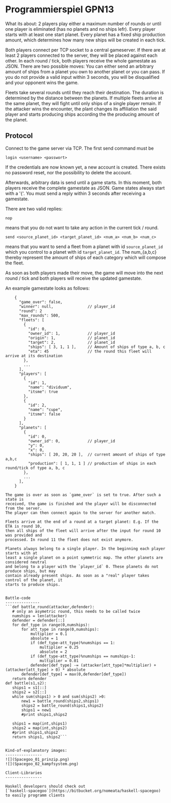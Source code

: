 Programmierspiel GPN13
======================

What its about: 2 players play either a maximum number of rounds or until
one player is eliminated (has no planets and no ships lefr). Every player
starts with at least one start planet. Every planet has a fixed ship production
amount, which determines how many new ships will be created in each tick.

Both players connect per TCP socket to a central gameserver. If there are at
least 2 players connected to the server, they will be placed against each other.
In each round / tick, both players receive the whole gamestate as JSON.
There are two possible moves: You can either send an arbitrary amount of ships
from a planet you own to another planet or you can pass. If you do not provide
a valid input within 3 seconds, you will be disqualified and your opponent
wins the game.

Fleets take several rounds until they reach their destination. The duration
is determined by the distance between the planets. If multiple fleets arrive
at the same planet, they will fight until only ships of a single player remain.
If the attacker wins the encounter, the plant changes its affiliation the said player
and starts producing ships according the the producing amount of the planet.

Protocol
---------

Connect to the game server via TCP. The first send command must be

    login <username> <passwort>

If the credentials are now known yet, a new account is created. There exists no
password reset, nor the possibility to delete the account.

Afterwards, arbitrary data is send until a game starts. In this moment, both players
receive the complete gamestate as JSON. Game states always start with a '{'.
You must send a reply within 3 seconds after receiving a gamestate.

There are two valid replies:

    nop

means that you do not want to take any action in the current tick / round.

    send <source_planet_id> <target_planet_id> <num_a> <num_b> <num_c>

means that you want to send a fleet from a planet with id `source_planet_id` which
you control to a planet with id `target_planet_id`. The num_{a,b,c} thereby represent
the amount of ships of each category which will compose the fleet.

As soon as both players made their move, the game will move into the next round / tick
and both players will receive the updated gamestate.

An example gamestate looks as follows:

```
    {
      "game_over": false,
      "winner": null,               // player_id
      "round": 2
      "max_rounds": 500,
      "fleets": [
        {
          "id": 0,
          "owner_id": 1,            // player_id
          "origin": 1,              // planet_id
          "target": 2,              // planet_id
          "ships": [ 3, 1, 1 ],     // Amount of ships of type a, b, c
          "eta": 45                 // the round this fleet will arrive at its destination
        },
        ...
      ],
      "players": [
        {
          "id": 1,
          "name": "dividuum",
          "itsme": true
        },
        {
          "id": 2,
          "name": "cupe",
          "itsme": false
        }
      ],
      "planets": [
        {
          "id": 0,
          "owner_id": 0,            // player_id
          "y": 0,
          "x": 0,
          "ships": [ 20, 20, 20 ],  // current amount of ships of type a,b,c
          "production": [ 1, 1, 1 ] // production of ships in each round/tick of type a, b, c
        },
        ...
      ],
    }

The game is over as soon as `game_over` is set to true. After such a state is
received, the game is finished and the player will be disconnected from the server.
The player can then connect again to the server for another match.

Fleets arrive at the end of a round at a target planet: E.g. If the ETA is round 10,
then all ships of the fleet will arrive after the input for round 10 was provided and
processed. In round 11 the fleet does not exist anymore.

Planets always belong to a single player. In the beginning each player starts with at
least a single planet on a point symmetric map. The other planets are considered neutral
and belong to a player with the `player_id` 0. These planets do not produce ships, but may
contain already present ships. As soon as a "real" player takes control of the planet, it
starts to produce ships.


Battle-code
---------------
```def battle_round(attacker,defender):
   # only an asymetric round, this needs to be called twice
   numships = len(attacker)
   defender = defender[::]
   for def_type in range(0,numships):
       for att_type in range(0,numships):
           multiplier = 0.1
           absolute = 1
           if (def_type-att_type)%numships == 1:
               multiplier = 0.25
               absolute = 2
           if (def_type-att_type)%numships == numships-1:
               multiplier = 0.01
           defender[def_type] -= (attacker[att_type]*multiplier) + (attacker[att_type] > 0) * absolute
       defender[def_type] = max(0,defender[def_type])
   return defender
def battle(s1,s2):
   ships1 = s1[::]
   ships2 = s2[::]
   while sum(ships1) > 0 and sum(ships2) >0:
       new1 = battle_round(ships2,ships1)
       ships2 = battle_round(ships1,ships2)
       ships1 = new1
       #print ships1,ships2
       
   ships1 = map(int,ships1)
   ships2 = map(int,ships2)
   #print ships1,ships2
   return ships1, ships2```
   

Kind-of-explanatory images:
----------------
![](Spacegoo_01_prinzip.png)
![](Spacegoo_02_kampfsystem.png)

Client-Libraries
----------------

Haskell developers should check out
[`haskell-spacegoo`](https://bitbucket.org/nomeata/haskell-spacegoo)
to easily programm clients

